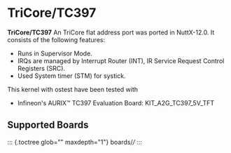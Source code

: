 TriCore/TC397
=============

**TriCore/TC397** An TriCore flat address port was ported in NuttX-12.0.
It consists of the following features:

-   Runs in Supervisor Mode.
-   IRQs are managed by Interrupt Router (INT), IR Service Request
    Control Registers (SRC).
-   Used System timer (STM) for systick.

This kernel with ostest have been tested with

-   Infineon\'s AURIX™ TC397 Evaluation Board: KIT\_A2G\_TC397\_5V\_TFT

Supported Boards
----------------

::: {.toctree glob="" maxdepth="1"}
boards/*/*
:::
